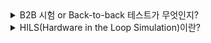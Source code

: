 <details markdown = "1">
<summary>B2B 시험 or Back-to-back 테스트가 무엇인지?</summary>
보통 모델과 코드에 대한 Back to back 테스트를 수행하곤 함<br>
<br>
  
- 설계 모델로부터 자동 생성된 코드가 모델과 일치하는지 검증하는 것
- 모델과 자동 생성된 코드에 동일한 테스트 데이터를 입력하여 동일한 결과가 출력되는지 검증
<br>
ISO 26262 단위/통합 시험에서 요구하는 시험 방법<br>

![image](https://github.com/wookjongkim/solutions/assets/121083077/4ae0bc19-c9d0-49f7-acb5-a1167a91ac8d)

- PCG(Production Code Generation) : 개발 과정에서 실제 프로덕션 코드를 생성하고 테스트하는 단계, 이 단계에서 `소프트웨어 모델이 실제로 코드로 변환되고 하드웨어에서 실행됨`
- SIL(Software in the Loop) : 소프트웨어 테스트 중 한 유형으로 실제 하드웨어 대신 SW 시뮬레이션 환경에서 실행하는 테스트 방법
- MIL(Model in the Loop) : 실제 코드 또는 하드웨어 대신 모델을 사용하여 검증을 수행하는 방법
</details>

<details markdown = "1">
<summary>HILS(Hardware in the Loop Simulation)이란?</summary>
HILS는 복잡한 실시간 시스템의 개발 및 시험에 사용되는 기술로, 가상 환경에서 입출력 신호를 통해 결함을 확인할 수 있습니다.<br>
<br>

![image](https://github.com/wookjongkim/solutions/assets/121083077/365201a2-832d-4a66-8f53-0361f8979d58)

HILS 검증 환경은 제어시스템, 플랜트, HIL Simulator로 나뉩니다.<br>
<br>
- 제어시스템은 각종 제어기를 의미하고, BCM, IBU, Cluster, DDM, ADM 등을 예로 들 수 있음
- 플랜트는 제어기와 연결되어 있는 물리적인 부분으로(하드웨어), Sensor와 Actuator로 구성되어 있음
- HIL Simulator는 가상으로 환경을 구축하여 실제 자동차 환경을 모사할수 있는 장치
<br>
HILS 검증 수행시, 전체 시스템이 완성되기 전에 각각의 모듈에 대해 성능시험을 진행할 수 있으므로 개발 기간을 단축하고, 여러 단계 시험을 거치므로 최종 품질 향상 기대<br>
또한 비용 절감 가능 -> 실제 제품 만들어서 시험하는게 아니기 때문<br>
<br>




</details>




